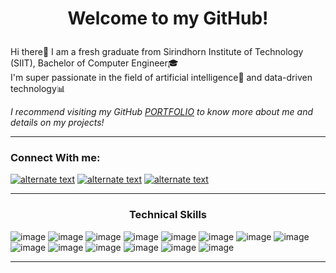 # <p align=center>Welcome to my GitHub!
Hi there👋 I am a fresh graduate from Sirindhorn Institute of Technology (SIIT), Bachelor of Computer Engineer🎓</br>
I'm super passionate in the field of artificial intelligence🤖 and data-driven technology📊</br>

_I recommend visiting my GitHub [PORTFOLIO](https://github.com/skyeded/Portfolio/blob/main/README.md) to know more about me and details on my projects!_

---

### Connect With me:
<a href="https://www.linkedin.com/in/arnuparp-cheammarerng-b8446225a/"><img src="https://github.com/user-attachments/assets/ec03e345-bef0-4c35-9d9b-a0ee7411003f" alt="alternate text" width=”30px”></a>
<a href="https://www.hackerrank.com/profile/angelts1234"><img src="https://github.com/user-attachments/assets/ef401e3c-e13d-45f9-b6c0-b0f6a89d27df" alt="alternate text" width=”30px”></a>
<a href="https://www.kaggle.com/skyeded"><img src="https://github.com/user-attachments/assets/2abb382e-0590-40fa-bc02-22d9d6cbf5a8" alt="alternate text" width=”30px”></a>

---

### <p align=center>Technical Skills
![image](https://github.com/user-attachments/assets/9e129790-5af4-42b7-976a-2af6346fa7e7)
![image](https://github.com/user-attachments/assets/88eec8d8-97e8-4ed5-89bb-5078087a3d29)
![image](https://github.com/user-attachments/assets/3c689b24-48c3-41ab-bdc2-6d87879469a7)
![image](https://github.com/user-attachments/assets/57411868-56a5-423e-9dc2-5a057483b9ab)
![image](https://github.com/user-attachments/assets/c2f8e40b-527e-4fbd-8944-fa9d63ccf6d8)
![image](https://github.com/user-attachments/assets/f4ea4cc2-2fdf-463b-8405-45c38c2af157)
![image](https://github.com/user-attachments/assets/3bb92fa5-c25f-48bc-b7c5-a1765508365d)
![image](https://github.com/user-attachments/assets/917da796-b35f-44c5-8105-92170739a463)
![image](https://github.com/user-attachments/assets/6b643cda-64c1-480a-a23f-e4c954a8e3c6)
![image](https://github.com/user-attachments/assets/b30c9c0e-5af6-4296-9743-ba64a823573e)
![image](https://github.com/user-attachments/assets/3b47cb6a-7629-4f5b-8c71-2b173500a975)
![image](https://github.com/user-attachments/assets/6fd15dc8-90ae-43ec-8959-6c2c707a253a)
![image](https://github.com/user-attachments/assets/e78b5b81-c7ed-4f3f-9bb7-7483fe328ed7)
![image](https://github.com/user-attachments/assets/4aae42bd-5a8a-4f0d-a05e-4fb451c35e6a)










---



